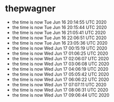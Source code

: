 # thepwagner

* the time is now Tue Jun 16 20:14:55 UTC 2020
* the time is now Tue Jun 16 20:15:44 UTC 2020
* the time is now Tue Jun 16 21:05:41 UTC 2020
* the time is now Tue Jun 16 22:06:51 UTC 2020
* the time is now Tue Jun 16 23:05:36 UTC 2020
* the time is now Wed Jun 17 00:15:19 UTC 2020
* the time is now Wed Jun 17 01:06:25 UTC 2020
* the time is now Wed Jun 17 02:06:07 UTC 2020
* the time is now Wed Jun 17 03:06:08 UTC 2020
* the time is now Wed Jun 17 04:06:19 UTC 2020
* the time is now Wed Jun 17 05:05:42 UTC 2020
* the time is now Wed Jun 17 06:06:22 UTC 2020
* the time is now Wed Jun 17 07:07:11 UTC 2020
* the time is now Wed Jun 17 08:06:31 UTC 2020
* the time is now Wed Jun 17 09:06:44 UTC 2020
